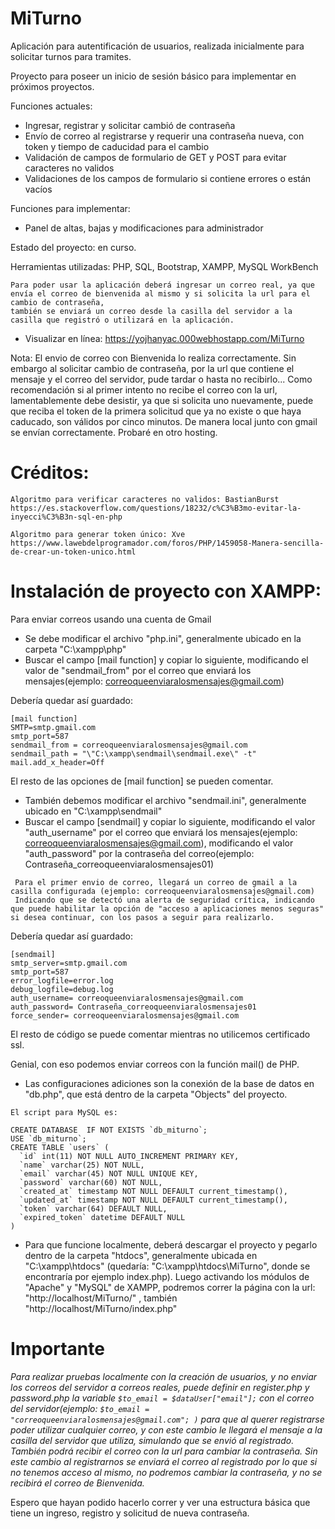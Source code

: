 # MiTurno

Aplicación para autentificación de usuarios, realizada inicialmente para solicitar turnos para tramites.

Proyecto para poseer un inicio de sesión básico para implementar en próximos proyectos.

Funciones actuales:
* Ingresar, registrar y solicitar cambió de contraseña
* Envío de correo al registrarse y requerir una contraseña nueva, con token y tiempo de caducidad para el cambio
* Validación de campos de formulario de GET y POST para evitar caracteres no validos
* Validaciones de los campos de formulario si contiene errores o están vacíos

Funciones para implementar:
* Panel de altas, bajas y modificaciones para administrador

Estado del proyecto: en curso.

Herramientas utilizadas: PHP, SQL, Bootstrap, XAMPP, MySQL WorkBench

```
Para poder usar la aplicación deberá ingresar un correo real, ya que envía el correo de bienvenida al mismo y si solicita la url para el cambio de contraseña,
también se enviará un correo desde la casilla del servidor a la casilla que registró o utilizará en la aplicación.
```

* Visualizar en línea: https://yojhanyac.000webhostapp.com/MiTurno

Nota: El envio de correo con Bienvenida lo realiza correctamente. Sin embargo al solicitar cambio de contraseña, por la url que contiene el mensaje y el correo del servidor, pude tardar o hasta no recibirlo... Como recomendación si al primer intento no recibe el correo con la url, lamentablemente debe desistir, ya que si solicita uno nuevamente, puede que reciba el token de la primera solicitud que ya no existe o que haya caducado, son válidos por cinco minutos.
De manera local junto con gmail se envían correctamente. Probaré en otro hosting.


# Créditos: 

```
Algoritmo para verificar caracteres no validos: BastianBurst 
https://es.stackoverflow.com/questions/18232/c%C3%B3mo-evitar-la-inyecci%C3%B3n-sql-en-php

Algoritmo para generar token único: Xve
https://www.lawebdelprogramador.com/foros/PHP/1459058-Manera-sencilla-de-crear-un-token-unico.html
```

# Instalación de proyecto con XAMPP:

Para enviar correos usando una cuenta de Gmail
* Se debe modificar el archivo "php.ini", generalmente ubicado en la carpeta "C:\xampp\php"
* Buscar el campo [mail function] y copiar lo siguiente, modificando el valor de "sendmail_from" por el correo que enviará los mensajes(ejemplo: correoqueenviaralosmensajes@gmail.com)

Debería quedar así guardado:
```
[mail function]
SMTP=smtp.gmail.com
smtp_port=587
sendmail_from = correoqueenviaralosmensajes@gmail.com
sendmail_path = "\"C:\xampp\sendmail\sendmail.exe\" -t"
mail.add_x_header=Off
```
El resto de las opciones de [mail function] se pueden comentar.

* También debemos modificar el archivo "sendmail.ini", generalmente ubicado en "C:\xampp\sendmail"
* Buscar el campo [sendmail] y copiar lo siguiente, modificando el valor "auth_username" por el correo que enviará los mensajes(ejemplo: correoqueenviaralosmensajes@gmail.com), modificando el valor "auth_password" por la contraseña del correo(ejemplo: Contraseña_correoqueenviaralosmensajes01)

```
 Para el primer envio de correo, llegará un correo de gmail a la casilla configurada (ejemplo: correoqueenviaralosmensajes@gmail.com)
 Indicando que se detectó una alerta de seguridad crítica, indicando que puede habilitar la opción de "acceso a aplicaciones menos seguras" si desea continuar, con los pasos a seguir para realizarlo.
```

Debería quedar así guardado:
```
[sendmail]
smtp_server=smtp.gmail.com
smtp_port=587
error_logfile=error.log
debug_logfile=debug.log
auth_username= correoqueenviaralosmensajes@gmail.com
auth_password= Contraseña_correoqueenviaralosmensajes01
force_sender= correoqueenviaralosmensajes@gmail.com
```

El resto de código se puede comentar mientras no utilicemos certificado ssl.

Genial, con eso podemos enviar correos con la función mail() de PHP.

* Las configuraciones adiciones son la conexión de la base de datos en "db.php", que está dentro de la carpeta "Objects" del proyecto.
```
El script para MySQL es:

CREATE DATABASE  IF NOT EXISTS `db_miturno`;
USE `db_miturno`;
CREATE TABLE `users` (
  `id` int(11) NOT NULL AUTO_INCREMENT PRIMARY KEY,
  `name` varchar(25) NOT NULL,
  `email` varchar(45) NOT NULL UNIQUE KEY,
  `password` varchar(60) NOT NULL,
  `created_at` timestamp NOT NULL DEFAULT current_timestamp(),
  `updated_at` timestamp NOT NULL DEFAULT current_timestamp(),
  `token` varchar(64) DEFAULT NULL,
  `expired_token` datetime DEFAULT NULL
)
```

* Para que funcione localmente, deberá descargar el proyecto y pegarlo dentro de la carpeta "htdocs", generalmente ubicada en "C:\xampp\htdocs" (quedaría: "C:\xampp\htdocs\MiTurno", donde se encontraría por ejemplo index.php). Luego activando los módulos de "Apache" y "MySQL" de XAMPP, podremos correr la página con la url: "http://localhost/MiTurno/" , también "http://localhost/MiTurno/index.php"

# Importante

_Para realizar pruebas localmente con la creación de usuarios, y no enviar los correos del servidor a correos reales, puede definir en register.php y password.php la variable
```$to_email = $dataUser["email"];```
con el correo del servidor(ejemplo: 
```$to_email = "correoqueenviaralosmensajes@gmail.com"; )```
para que al querer registrarse poder utilizar cualquier correo, y con este cambio le llegará el mensaje a la casilla del servidor que utiliza, simulando que se envió al registrado. También podrá recibir el correo con la url para cambiar la contraseña.
Sin este cambio al registrarnos se enviará el correo al registrado por lo que si no tenemos acceso al mismo, no podremos cambiar la contraseña, y no se recibirá el correo de Bienvenida._

Espero que hayan podido hacerlo correr y ver una estructura básica que tiene un ingreso, registro y solicitud de nueva contraseña.
